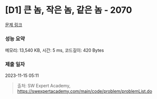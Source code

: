 # [D1] 큰 놈, 작은 놈, 같은 놈 - 2070 

[문제 링크](https://swexpertacademy.com/main/code/problem/problemDetail.do?contestProbId=AV5QQ6qqA40DFAUq) 

### 성능 요약

메모리: 13,540 KB, 시간: 5 ms, 코드길이: 420 Bytes

### 제출 일자

2023-11-15 05:11



> 출처: SW Expert Academy, https://swexpertacademy.com/main/code/problem/problemList.do